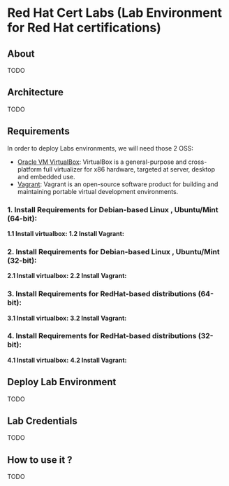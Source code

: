 # Red Hat Cert Labs (Lab Environment for Red Hat certifications)

## About
TODO
## Architecture
TODO
## Requirements
In order to deploy Labs environments, we will need those 2 OSS:
- [Oracle VM VirtualBox](https://www.virtualbox.org): VirtualBox is a general-purpose and cross-platform  full virtualizer for x86 hardware, targeted at server, desktop and embedded use.
- [Vagrant](https://www.vagrantup.com): Vagrant is an open-source software product for building and maintaining portable virtual development environments.
### 1. Install Requirements for Debian-based Linux , Ubuntu/Mint (64-bit):
**1.1 Install virtualbox:**
**1.2 Install Vagrant:**
### 2. Install Requirements for Debian-based Linux , Ubuntu/Mint (32-bit):
**2.1 Install virtualbox:**
**2.2 Install Vagrant:**
### 3. Install Requirements for RedHat-based distributions (64-bit):
**3.1 Install virtualbox:**
**3.2 Install Vagrant:**
### 4. Install Requirements for RedHat-based distributions (32-bit):
**4.1 Install virtualbox:**
**4.2 Install Vagrant:**

## Deploy Lab Environment
TODO
## Lab Credentials
TODO
## How to use it ?
TODO
